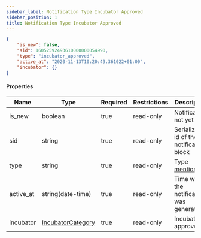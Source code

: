 ```yaml
---
sidebar_label: Notification Type Incubator Approved
sidebar_position: 1
title: Notification Type Incubator Approved
---
```


```json
{
    "is_new": false,
    "sid": 16052592493610000000054990,
    "type": "incubator_approved",
    "active_at": "2020-11-13T10:20:49.361022+01:00",
    "incubator": {}
}
```

#### Properties

|Name|Type|Required|Restrictions|Description|
|---|---|---|---|---|
|is_new|boolean|true|read-only|Notification not yet read|
|sid|string|true|read-only|Serialization id of the notification block|
|type|string|true|read-only|Type [mention](/docs/apireference/v2/mention)|
|active_at|string(date-time)|true|read-only|Time when the notification was generated|
|incubator|[IncubatorCategory](/docs/apireference/v2/schemas/incubator_category)|true|read-only|Incubator approved|

